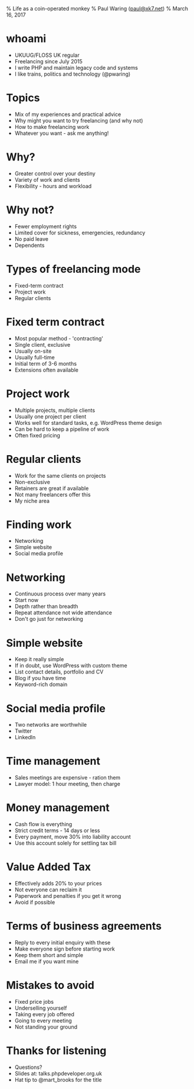 % Life as a coin-operated monkey
% Paul Waring (paul@xk7.net)
% March 16, 2017

# whoami

 - UKUUG/FLOSS UK regular
 - Freelancing since July 2015
 - I write PHP and maintain legacy code and systems
 - I like trains, politics and technology (@pwaring)

# Topics

 - Mix of my experiences and practical advice
 - Why might you want to try freelancing (and why not)
 - How to make freelancing work
 - Whatever you want - ask me anything!

# Why?

 - Greater control over your destiny
 - Variety of work and clients
 - Flexibility - hours and workload

# Why not?

 - Fewer employment rights
 - Limited cover for sickness, emergencies, redundancy
 - No paid leave
 - Dependents

# Types of freelancing mode

 - Fixed-term contract
 - Project work
 - Regular clients

# Fixed term contract

 - Most popular method - 'contracting'
 - Single client, exclusive
 - Usually on-site
 - Usually full-time
 - Initial term of 3-6 months
 - Extensions often available

# Project work

 - Multiple projects, multiple clients
 - Usually one project per client
 - Works well for standard tasks, e.g. WordPress theme design
 - Can be hard to keep a pipeline of work
 - Often fixed pricing

# Regular clients

 - Work for the same clients on projects
 - Non-exclusive
 - Retainers are great if available
 - Not many freelancers offer this
 - My niche area

# Finding work

 - Networking
 - Simple website
 - Social media profile

# Networking

 - Continuous process over many years
 - Start now
 - Depth rather than breadth
 - Repeat attendance not wide attendance
 - Don't go just for networking

# Simple website

 - Keep it really simple
 - If in doubt, use WordPress with custom theme
 - List contact details, portfolio and CV
 - Blog if you have time
 - Keyword-rich domain

# Social media profile

 - Two networks are worthwhile
 - Twitter
 - LinkedIn

# Time management

 - Sales meetings are expensive - ration them
 - Lawyer model: 1 hour meeting, then charge

# Money management

 - Cash flow is everything
 - Strict credit terms - 14 days or less
 - Every payment, move 30% into liability account
 - Use this account solely for settling tax bill

# Value Added Tax

 - Effectively adds 20% to your prices
 - Not everyone can reclaim it
 - Paperwork and penalties if you get it wrong
 - Avoid if possible

# Terms of business agreements

 - Reply to every initial enquiry with these
 - Make everyone sign before starting work
 - Keep them short and simple
 - Email me if you want mine

# Mistakes to avoid

 - Fixed price jobs
 - Underselling yourself
 - Taking every job offered
 - Going to every meeting
 - Not standing your ground

# Thanks for listening

  - Questions?
  - Slides at: talks.phpdeveloper.org.uk
  - Hat tip to @mart_brooks for the title
